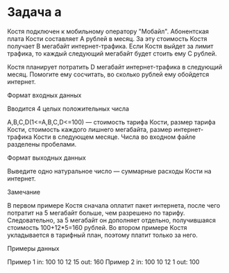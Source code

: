 <!-- RUSSIAN -->
# Задача a

Костя подключен к мобильному оператору "Мобайл". Абонентская плата Кости составляет A рублей в месяц. За эту стоимость Костя получает B мегабайт интернет-трафика. Если Костя выйдет за лимит трафика, то каждый следующий мегабайт будет стоить ему C рублей.

Костя планирует потратить D мегабайт интернет-трафика в следующий месяц. Помогите ему сосчитать, во сколько рублей ему обойдется интернет.

Формат входных данных

Вводится 4 целых положительных числа

A,B,C,D(1<=A,B,C,D<=100) — стоимость тарифа Кости, размер тарифа Кости, стоимость каждого лишнего мегабайта, размер интернет-трафика Кости в следующем месяце. Числа во входном файле разделены пробелами.

Формат выходных данных

Выведите одно натуральное число — суммарные расходы Кости на интернет.

Замечание

В первом примере Костя сначала оплатит пакет интернета, после чего потратит на 5 мегабайт больше, чем разрешено по тарифу. Следовательно, за 5 мегабайт он дополняет отдельно, получившаяся стоимость 100+12*5=160 рублей.
Во втором примере Костя укладывается в тарифный план, поэтому платит только за него.

Примеры данных

Пример 1
in:
100 10 12 15
out:
160
Пример 2
in:
100 10 12 1
out:
100